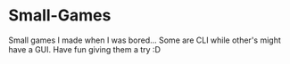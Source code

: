 Small-Games
===========

Small games I made when I was bored...
Some are CLI while other's might have a GUI.
Have fun giving them a try :D
